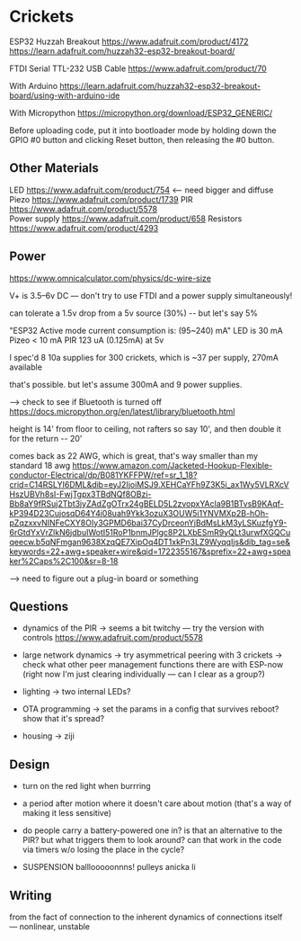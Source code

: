# Crickets

ESP32 Huzzah Breakout
https://www.adafruit.com/product/4172
https://learn.adafruit.com/huzzah32-esp32-breakout-board/

FTDI Serial TTL-232 USB Cable
https://www.adafruit.com/product/70

With Arduino
https://learn.adafruit.com/huzzah32-esp32-breakout-board/using-with-arduino-ide

With Micropython
https://micropython.org/download/ESP32_GENERIC/


Before uploading code, put it into bootloader mode by holding down the GPIO #0 button and clicking Reset button, then releasing the #0 button.

## Other Materials
LED https://www.adafruit.com/product/754  <-- need bigger and diffuse
Piezo https://www.adafruit.com/product/1739
PIR https://www.adafruit.com/product/5578  
Power supply https://www.adafruit.com/product/658
Resistors https://www.adafruit.com/product/4293




## Power
https://www.omnicalculator.com/physics/dc-wire-size

V+ is 3.5–6v DC — don't try to use FTDI and a power supply simultaneously!

can tolerate a 1.5v drop from a 5v source (30%) -- but let's say 5%

"ESP32 Active mode current consumption is: (95~240) mA"
LED is 30 mA
Pizeo < 10 mA
PIR 123 uA (0.125mA) at 5v

I spec'd 8 10a supplies for 300 crickets, which is ~37 per supply, 270mA available

that's possible. but let's assume 300mA and 9 power supplies.



--> check to see if Bluetooth is turned off
https://docs.micropython.org/en/latest/library/bluetooth.html


height is 14' from floor to ceiling, not rafters
so say 10', and then double it for the return -- 20'


comes back as 22 AWG, which is great, that's way smaller than my standard 18 awg
https://www.amazon.com/Jacketed-Hookup-Flexible-conductor-Electrical/dp/B081YKFFPW/ref=sr_1_18?crid=C14RSLYI6DML&dib=eyJ2IjoiMSJ9.XEHCaYFh9Z3K5i_ax1Wy5VLRXcVHszUBVh8sI-FwjTgpx3TBdNQf8OBzi-Bb8aY9fRSuj2Tbt3jyZAdZgOTrx24gBELD5L2zvopxYAcla9B1BTvsB9KAqf-kP394D23CujosqD64Y4i08uah9Ykk3ozuX3OUW5i1YNVMXp2B-hOh-pZqzxxvNINFeCXY8OIy3GPMD6bai37CyDrceonYjBdMsLkM3yLSKuzfgY9-6rGtdYxVrZlkN6jdbuIWotI51RoP1bnmJPlgc8P2LXbESmR9yQLt3urwfXGQCuqeecw.b5qNFmgan9638XzqQE7XipOq4DT1xkPn3LZ9WyqqIjs&dib_tag=se&keywords=22+awg+speaker+wire&qid=1722355167&sprefix=22+awg+speaker%2Caps%2C100&sr=8-18


--> need to figure out a plug-in board or something


## Questions

- dynamics of the PIR
    -> seems a bit twitchy — try the version with controls
    https://www.adafruit.com/product/5578    


- large network dynamics
    -> try asymmetrical peering with 3 crickets
    -> check what other peer management functions there are with ESP-now
    (right now I'm just clearing individually — can I clear as a group?)


- lighting
    -> two internal LEDs?

- OTA programming
    -> set the params in a config that survives reboot? show that it's spread?

- housing
    -> ziji


## Design

- turn on the red light when burrring

- a period after motion where it doesn't care about motion (that's a way of making it less sensitive)

- do people carry a battery-powered one in? is that an alternative to the PIR?
  but what triggers them to look around? can that work in the code via timers w/o 
  losing the place in the cycle?

- SUSPENSION
    balllooooonnns!
    pulleys
    anicka li  


## Writing

from the fact of connection to the inherent dynamics of connections itself — nonlinear, unstable
